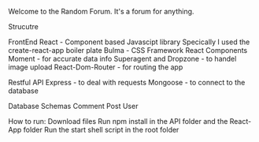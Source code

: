 Welcome to the Random Forum.
It's a forum for anything.

Strucutre

FrontEnd 
	React - Component based Javascipt library
		Specically I used the create-react-app boiler plate
	Bulma - CSS Framework
	React Components
		Moment - for accurate data info
		Superagent and Dropzone - to handel image upload
		React-Dom-Router - for routing the app

Restful API
	Express - to deal with requests
	Mongoose - to connect to the database

Database Schemas
	Comment
	Post
	User


How to run:
	Download files
	Run npm install in the API folder and the React-App folder
	Run the start shell script in the root folder